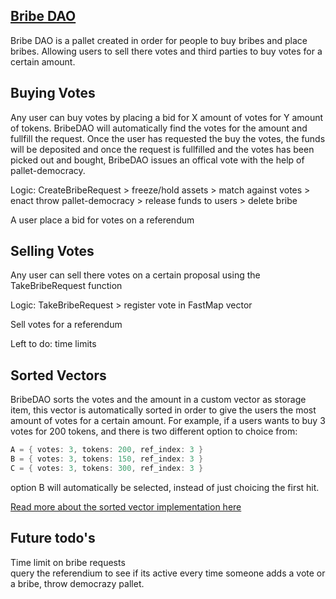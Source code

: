 
## [Bribe DAO](https://www.bribe.xyz/)   

Bribe DAO is a pallet created in order for people to buy bribes and place bribes.  Allowing users to sell there votes and third parties to buy votes
for a certain amount.  


## Buying Votes    
Any user can buy votes by placing a bid for X amount of votes for Y amount of tokens.
BribeDAO will automatically find the votes for the amount and fullfill the request. 
Once the user has requested the buy the votes, the funds will be deposited and once the request is fullfilled and the votes has been picked out and bought, BribeDAO issues an offical vote with the help of pallet-democracy. 

Logic:
CreateBribeRequest > freeze/hold assets > match against votes > enact throw pallet-democracy > release funds to users > delete bribe  

A user place a bid for votes on a referendum 

## Selling Votes   
Any user can sell there votes on a certain proposal using the TakeBribeRequest function

Logic: 
TakeBribeRequest > register vote in FastMap vector   

Sell votes for a referendum

Left to do:
time limits


## Sorted Vectors   
BribeDAO sorts the votes and the amount in a custom vector as storage item, this vector is automatically sorted in order to give the users the most amount of votes for a certain amount. 
For example, if a users wants to buy 3 votes for 200 tokens, and there is two different option to choice from:
```rust
A = { votes: 3, tokens: 200, ref_index: 3 }
B = { votes: 3, tokens: 150, ref_index: 3 }
C = { votes: 3, tokens: 300, ref_index: 3 }

```

option B will automatically be selected, instead of just choicing the first hit.  


[Read more about the sorted vector implementation here](sortedvec.md)


## Future todo's
Time limit on bribe requests   
query the referendium to see if its active every time someone adds a vote or a bribe, throw democrazy pallet.   





